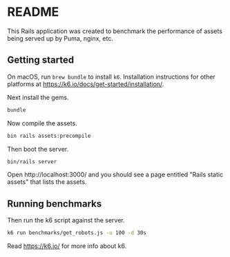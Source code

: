 # README

This Rails application was created to benchmark the performance of assets being served up by Puma, nginx, etc.

## Getting started

On macOS, run `brew bundle` to install `k6`. Installation instructions for other platforms at https://k6.io/docs/get-started/installation/.

Next install the gems.

```sh
bundle
```

Now compile the assets.

```sh
bin rails assets:precompile
```

Then boot the server.

```sh
bin/rails server
```

Open http://localhost:3000/ and you should see a page entitled "Rails static assets" that lists the assets.

## Running benchmarks

Then run the k6 script against the server.

```sh
k6 run benchmarks/get_robots.js -u 100 -d 30s
```

Read https://k6.io/ for more info about k6.